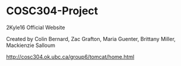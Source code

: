 # COSC304-Project

2Kyle16 Official Website  

Created by Colin Bernard, Zac Grafton, Maria Guenter, Brittany Miller, Mackienzie Salloum  

http://cosc304.ok.ubc.ca/group6/tomcat/home.html

